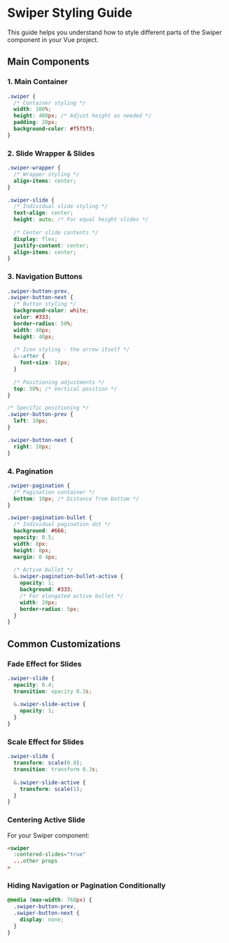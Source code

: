 # Swiper Styling Guide

This guide helps you understand how to style different parts of the Swiper component in your Vue project.

## Main Components

### 1. Main Container
```css
.swiper {
  /* Container styling */
  width: 100%;
  height: 400px; /* Adjust height as needed */
  padding: 20px;
  background-color: #f5f5f5;
}
```

### 2. Slide Wrapper & Slides
```css
.swiper-wrapper {
  /* Wrapper styling */
  align-items: center;
}

.swiper-slide {
  /* Individual slide styling */
  text-align: center;
  height: auto; /* For equal height slides */
  
  /* Center slide contents */
  display: flex;
  justify-content: center;
  align-items: center;
}
```

### 3. Navigation Buttons
```css
.swiper-button-prev,
.swiper-button-next {
  /* Button styling */
  background-color: white;
  color: #333;
  border-radius: 50%;
  width: 40px;
  height: 40px;
  
  /* Icon styling - the arrow itself */
  &::after {
    font-size: 18px;
  }
  
  /* Positioning adjustments */
  top: 50%; /* Vertical position */
}

/* Specific positioning */
.swiper-button-prev {
  left: 10px;
}

.swiper-button-next {
  right: 10px;
}
```

### 4. Pagination
```css
.swiper-pagination {
  /* Pagination container */
  bottom: 10px; /* Distance from bottom */
}

.swiper-pagination-bullet {
  /* Individual pagination dot */
  background: #666;
  opacity: 0.5;
  width: 8px;
  height: 8px;
  margin: 0 4px;
  
  /* Active bullet */
  &.swiper-pagination-bullet-active {
    opacity: 1;
    background: #333;
    /* For elongated active bullet */
    width: 20px; 
    border-radius: 5px;
  }
}
```

## Common Customizations

### Fade Effect for Slides
```css
.swiper-slide {
  opacity: 0.4;
  transition: opacity 0.3s;
  
  &.swiper-slide-active {
    opacity: 1;
  }
}
```

### Scale Effect for Slides
```css
.swiper-slide {
  transform: scale(0.8);
  transition: transform 0.3s;
  
  &.swiper-slide-active {
    transform: scale(1);
  }
}
```

### Centering Active Slide
For your Swiper component:
```html
<swiper
  :centered-slides="true"
  ...other props
>
```

### Hiding Navigation or Pagination Conditionally
```css
@media (max-width: 768px) {
  .swiper-button-prev,
  .swiper-button-next {
    display: none;
  }
}
``` 